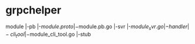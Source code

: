 # grpchelper
module
    |-pb
        |-$module.proto
        |-$module.pb.go
    |-svr
        |-$module_svr.go
        |-handler
    |-cli_tool
        |-$module_cli_tool.go
        |-stub

